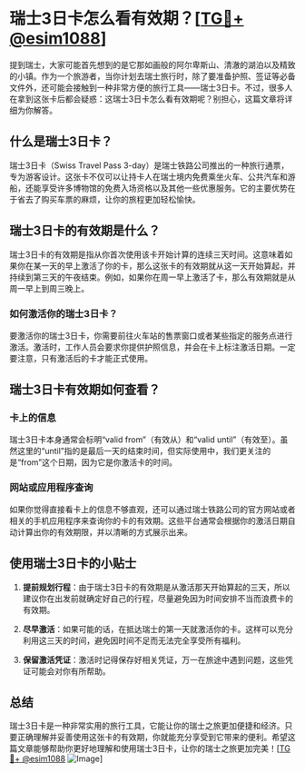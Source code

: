 # 瑞士3日卡怎么看有效期？[[TG💪+ @esim1088](https://t.me/s/esim1088)]

提到瑞士，大家可能首先想到的是它那如画般的阿尔卑斯山、清澈的湖泊以及精致的小镇。作为一个旅游者，当你计划去瑞士旅行时，除了要准备护照、签证等必备文件外，还可能会接触到一种非常方便的旅行工具——瑞士3日卡。不过，很多人在拿到这张卡后都会疑惑：这瑞士3日卡怎么看有效期呢？别担心，这篇文章将详细为你解答。

## 什么是瑞士3日卡？

瑞士3日卡（Swiss Travel Pass 3-day）是瑞士铁路公司推出的一种旅行通票，专为游客设计。这张卡不仅可以让持卡人在瑞士境内免费乘坐火车、公共汽车和游船，还能享受许多博物馆的免费入场资格以及其他一些优惠服务。它的主要优势在于省去了购买车票的麻烦，让你的旅程更加轻松愉快。

## 瑞士3日卡的有效期是什么？

瑞士3日卡的有效期是指从你首次使用该卡开始计算的连续三天时间。这意味着如果你在某一天的早上激活了你的卡，那么这张卡的有效期就从这一天开始算起，并持续到第三天的午夜结束。例如，如果你在周一早上激活了卡，那么有效期就是从周一早上到周三晚上。

### 如何激活你的瑞士3日卡？

要激活你的瑞士3日卡，你需要前往火车站的售票窗口或者某些指定的服务点进行激活。激活时，工作人员会要求你提供护照信息，并会在卡上标注激活日期。一定要注意，只有激活后的卡才能正式使用。

## 瑞士3日卡有效期如何查看？

### 卡上的信息

瑞士3日卡本身通常会标明“valid from”（有效从）和“valid until”（有效至）。虽然这里的“until”指的是最后一天的结束时间，但实际使用中，我们更关注的是“from”这个日期，因为它是你激活卡的时间。

### 网站或应用程序查询

如果你觉得直接看卡上的信息不够直观，还可以通过瑞士铁路公司的官方网站或者相关的手机应用程序来查询你的卡的有效期。这些平台通常会根据你的激活日期自动计算出你的有效期限，并以清晰的方式展示出来。

## 使用瑞士3日卡的小贴士

1. **提前规划行程**：由于瑞士3日卡的有效期是从激活那天开始算起的三天，所以建议你在出发前就确定好自己的行程，尽量避免因为时间安排不当而浪费卡的有效期。
   
2. **尽早激活**：如果可能的话，在抵达瑞士的第一天就激活你的卡。这样可以充分利用这三天的时间，避免因时间不足而无法完全享受所有福利。

3. **保留激活凭证**：激活时记得保存好相关凭证，万一在旅途中遇到问题，这些凭证可能会对你有所帮助。

## 总结

瑞士3日卡是一种非常实用的旅行工具，它能让你的瑞士之旅更加便捷和经济。只要正确理解并妥善使用这张卡的有效期，你就能充分享受到它带来的便利。希望这篇文章能够帮助你更好地理解和使用瑞士3日卡，让你的瑞士之旅更加完美！[[TG💪+ @esim1088](https://t.me/s/esim1088) ![Image](https://i.postimg.cc/4NQfJmqS/Snipaste-2025-05-13-00-14-12.png)]